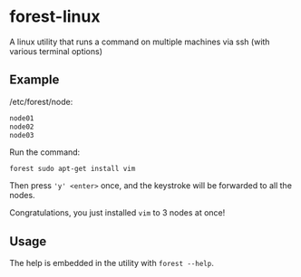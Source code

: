 # forest-linux
A linux utility that runs a command on multiple machines via ssh (with various terminal options)

## Example

/etc/forest/node:
```bash
node01
node02
node03
```

Run the command:
```
forest sudo apt-get install vim
```

Then press `'y' <enter>` once, and the keystroke will be forwarded to all the nodes.

Congratulations, you just installed `vim` to 3 nodes at once!

## Usage

The help is embedded in the utility with `forest --help`.
